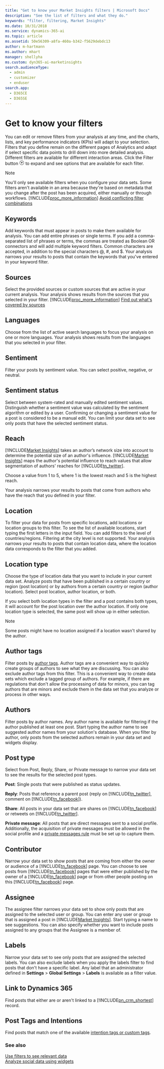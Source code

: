 ```yaml
---
title: "Get to know your Market Insights filters | Microsoft Docs"
description: "See the list of filters and what they do."
keywords: "filter, filtering, Market Insights"
ms.date: 10/31/2018
ms.service: dynamics-365-ai
ms.topic: article
ms.assetid: 50e56309-a8fa-460a-b342-f5629debdc13
author: m-hartmann
ms.author: mhart
manager: shellyha
ms.custom: dyn365-ai-marketinsights
search.audienceType: 
  - admin
  - customizer
  - enduser
search.app: 
  - D365CE
  - D365SE
---
```


# Get to know your filters
You can edit or remove filters from your analysis at any time, and the charts, lists, and key performance indicators (KPIs) will adapt to your selection. Filters that you define remain on the different pages of Analytics and adapt if select specific data points to drill down into more detailed analysis. Different filters are available for different interaction areas. Click the Filter button ![filter button](media/filters-icon.png "Filter button") to expand and see options that are available for each filter.  
  
> [!NOTE]
>  You'll only see available filters when you configure your data sets. Some filters aren't available in an area because they're based on metadata that you change after the post has been acquired, either manually or through workflows. [!INCLUDE[proc_more_information](../includes/proc-more-information.md)] [Avoid conflicting filter combinations](use-filters.md#conflicting_filters)  
  
## Keywords  
 Add keywords that must appear in posts to make them available for analysis. You can add entire phrases or single terms. If you add a comma-separated list of phrases or terms, the commas are treated as Boolean OR connectors and will add multiple keyword filters. Common characters are accepted, in addition to the special characters @, #, and $. Your analysis narrows your results to posts that contain the keywords that you've entered in your keyword filter.  
  
## Sources  
 Select the provided sources or custom sources that are active in your current analysis. Your analysis shows results from the sources that you selected in your filter. [!INCLUDE[proc_more_information](../includes/proc-more-information.md)] [Find out what's covered by sources](sources-coverage.md)  
  
## Languages  
 Choose from the list of active search languages to focus your analysis on one or more languages. Your analysis shows results from the languages that you selected in your filter.  
  
## Sentiment  
 Filter your posts by sentiment value. You can select positive, negative, or neutral.  
  
## Sentiment status  
 Select between system-rated and manually edited sentiment values. Distinguish whether a sentiment value was calculated by the sentiment algorithm or edited by a user. Confirming or changing a sentiment value for a post is considered to be a manual edit. You can limit your data set to see only posts that have the selected sentiment status.  
  
## Reach  
 [!INCLUDE[Market Insights](../includes/pn-market-insights-short.md)] takes an author’s network size into account to determine the potential size of an author's influence.
 [!INCLUDE[Market Insights](../includes/pn-market-insights-short.md)] maps the author's potential influence to reach values that allow segmentation of authors' reaches for [!INCLUDE[tn_twitter](../includes/tn-twitter.md)].  
  
 Choose a value from 1 to 5, where 1 is the lowest reach and 5 is the highest reach.
 
 Your analysis narrows your results to posts that come from authors who have the reach that you defined in your filter.  
  
## Location  
 To filter your data for posts from specific locations, add locations or location groups to this filter. To see the list of available locations, start typing the first letters in the input field. You can add filters to the level of countries/regions. Filtering at the city level is not supported. Your analysis narrows your results to posts that contain location data, where the location data corresponds to the filter that you added.  
  
## Location type  
 Choose the type of location data that you want to include in your current data set. Analyze posts that have been published in a certain country or region (post location) or by authors from a certain country or region (author location). Select post location, author location, or both.
 
 If you select both location types in the filter and a post contains both types, it will account for the post location over the author location. If only one location type is selected, the same post will show up in either selection.  
  
> [!NOTE]
>  Some posts might have no location assigned if a location wasn't shared by the author.  

## Author tags

Filter posts by [author tags](author-tags.md). Author tags are a convenient way to quickly create groups of authors to see what they are discussing. You can also exclude author tags from this filter. This is a convenient way to create data sets which exclude a tagged group of authors. For example, if there are regulations that don't allow the processing of data for minors, you can tag authors that are minors and exclude them in the data set that you analyze or process in other ways. 

## Authors  
 Filter posts by author names. Any author name is available for filtering if the author published at least one post. Start typing the author name to see suggested author names from your solution's database. When you filter by author, only posts from the selected authors remain in your data set and widgets display.  
  
## Post type  
 Select from Post, Reply, Share, or Private message to narrow your data set to see the results for the selected post types.  
  
 **Post**: Single posts that were published as status updates.  
  
 **Reply**: Posts that reference a parent post (reply on [!INCLUDE[tn_twitter](../includes/tn-twitter.md)], comment on [!INCLUDE[tn_facebook](../includes/tn-facebook.md)]).  
  
 **Share**: All posts in your data set that are shares on [!INCLUDE[tn_facebook](../includes/tn-facebook.md)] or retweets on [!INCLUDE[tn_twitter](../includes/tn-twitter.md)].  
  
 **Private message**: All posts that are direct messages sent to a social profile. Additionally, the acquisition of private messages must be allowed in the social profile and a [private messages rule](add-rules-search-topic.md#privateMessagesRule) must be set up to capture them.
  
## Contributor  
 Narrow your data set to show posts that are coming from either the owner or audience of a [!INCLUDE[tn_facebook](../includes/tn-facebook.md)] page. You can choose to see posts from [!INCLUDE[tn_facebook](../includes/tn-facebook.md)] pages that were either published by the owner of a [!INCLUDE[tn_facebook](../includes/tn-facebook.md)] page or from other people posting on this [!INCLUDE[tn_facebook](../includes/tn-facebook.md)] page.  
  
<a name="assignee_filter"></a>   
## Assignee  
 The assignee filter narrows your data set to show only posts that are assigned to the selected user or group. You can enter any user or group that is assigned a post in [!INCLUDE[Market Insights](../includes/pn-market-insights-short.md)]. Start typing a name to see suggestions. You can also specify whether you want to include posts assigned to any groups that the Assignee is a member of.  
  
## Labels  
 Narrow your data set to see only posts that are assigned the selected labels. You can also exclude labels when you apply the labels filter to find posts that don't have a specific label. Any label that an administrator defined in **Settings** > **Global Settings** > **Labels** is available as a filter value.  
  
## Link to Dynamics 365  
 Find posts that either are or aren't linked to a [!INCLUDE[pn_crm_shortest](../includes/pn-crm-shortest.md)] record.  
  
## Post Tags and Intentions  
 Find posts that match one of the available [intention tags or custom tags](tags.md).
  
### See also  
 [Use filters to see relevant data](use-filters.md)   
 [Analyze social data using widgets](analyze-social-data-using-widgets.md)    
